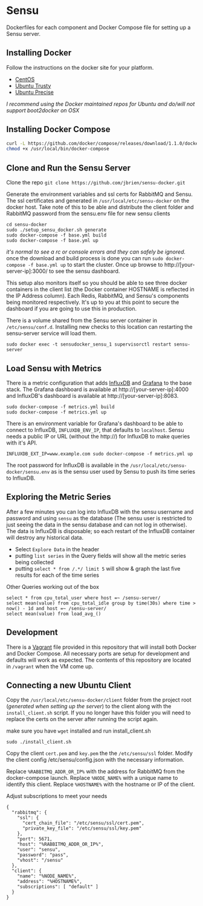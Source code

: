 Sensu
============

Dockerfiles for each component and Docker Compose file for setting up a Sensu server.

Installing Docker
-----------------
Follow the instructions on the docker site for your platform.
* [CentOS](https://docs.docker.com/installation/centos/)
* [Ubuntu Trusty](https://docs.docker.com/installation/ubuntulinux/#docker-maintained-package-installation)
* [Ubuntu Precise](https://docs.docker.com/installation/ubuntulinux/#ubuntu-precise-1204-lts-64-bit)

_I recommend using the Docker maintained repos for Ubuntu and do/will not support boot2docker on OSX_

Installing Docker Compose
-------------------------

```bash
curl -L https://github.com/docker/compose/releases/download/1.1.0/docker-compose-`uname -s`-`uname -m` > /usr/local/bin/docker-compose
chmod +x /usr/local/bin/docker-compose
```

Clone and Run the Sensu Server
------------------------------

Clone the repo ```git clone https://github.com/jbrien/sensu-docker.git```

Generate the environment variables and ssl certs for RabbitMQ and Sensu. The ssl certificates and generated in `/usr/local/etc/sensu-docker` on the docker host. Take note of this to be able and distribute the client folder and RabbitMQ password from the sensu.env file for new sensu clients

```
cd sensu-docker
sudo ./setup_sensu_docker.sh generate
sudo docker-compose -f base.yml build
sudo docker-compose -f base.yml up
```

_it's normal to see a rc or console errors and they can safely be ignored._ once the download and build process is done you can run `sudo docker-compose -f base.yml up` to start the cluster. Once up browse to http://[your-server-ip]:3000/ to see the sensu dashboard.

This setup also monitors itself so you should be able to see three docker containers in the client list (the Docker container HOSTNAME is reflected in the IP Address column). Each Redis, RabbitMQ, and Sensu's components being monitored respectively. It's up to you at this point to secure the dashboard if you are going to use this in production.

There is a volume shared from the Sensu server container in `/etc/sensu/conf.d`. Installing new checks to this location can restarting the sensu-server service will load them.

`sudo docker exec -t sensudocker_sensu_1 supervisorctl restart sensu-server`

Load Sensu with Metrics
-----------------------

There is a metric configuration that adds [InfluxDB](http://influxdb.com) and [Grafana](http://www.grafana.org) to the base stack. The Grafana dashboard is available at http://[your-server-ip]:4000 and InfluxDB's dashboard is available at http://[your-server-ip]:8083.

```
sudo docker-compose -f metrics.yml build
sudo docker-compose -f metrics.yml up
```

There is an environment variable for Grafana's dashboard to be able to connect to InfluxDB, `INFLUXDB_ENV_IP`, that defaults to `localhost`. Sensu needs a public IP or URL (without the http://) for InfluxDB to make queries with it's API.

```
INFLUXDB_EXT_IP=www.example.com sudo docker-compose -f metrics.yml up
```

The root password for InfluxDB is available in the `/usr/local/etc/sensu-docker/sensu.env` as is the sensu user used by Sensu to push its time series to InfluxDB.

Exploring the Metric Series
---------------------------

After a few minutes you can log into InfluxDB with the sensu username and password and using `sensu` as the database (The sensu user is restricted to just seeing the data in the sensu database and can not log in otherwise). The data is InfluxDB is disposable; so each restart of the InfluxDB container will destroy any historical data.

* Select `Explore Data` in the header
* putting `list series` in the Query fields will show all the metric series being collected
* putting `select * from /.*/ limit 5` will show & graph the last five results for each of the time series

Other Queries working out of the box

```
select * from cpu_total_user where host =~ /sensu-server/
select mean(value) from cpu_total_idle group by time(30s) where time > now() - 1d and host =~ /sensu-server/
select mean(value) from load_avg_()
```

Development
-----------

There is a [Vagrant](http://vagrantup.com) file provided in this repository that will install both Docker and Docker Compose. All necessary ports are setup for development and defaults will work as expected. The contents of this repository are located in `/vagrant` when the VM come up.

Connecting a new Ubuntu Client
-----------------------

Copy the `/usr/local/etc/sensu-docker/client` folder from the project root (_generated when setting up the server_) to the client along with the `install_client.sh` script. If you no longer have this folder you will need to replace the certs on the server after running the script again.

make sure you have `wget` installed and run install_client.sh

```
sudo ./install_client.sh
```
Copy the client `cert.pem` and `key.pem` the the `/etc/sensu/ssl` folder.
Modify the client config /etc/sensu/config.json with the necessary information.

Replace `%RABBITMQ_ADDR_OR_IP%` with the address for RabbitMQ from the docker-compose launch.
Replace `%NODE_NAME%` with a unique name to identify this client.
Replace `%HOSTNAME%` with the hostname or IP of the client.

Adjust subscriptions to meet your needs

```
{
  "rabbitmq": {
    "ssl": {
      "cert_chain_file": "/etc/sensu/ssl/cert.pem",
      "private_key_file": "/etc/sensu/ssl/key.pem"
    },
    "port": 5671,
    "host": "%RABBITMQ_ADDR_OR_IP%",
    "user": "sensu",
    "password": "pass",
    "vhost": "/sensu"
  },
  "client": {
    "name": "%NODE_NAME%",
    "address": "%HOSTNAME%",
    "subscriptions": [ "default" ]
  }
}
```
